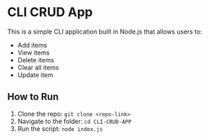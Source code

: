 # CLI CRUD App

This is a simple CLI application built in Node.js that allows users to:
- Add items
- View items
- Delete items
- Clear all items
- Update item

## How to Run
1. Clone the repo: `git clone <repo-link>`
2. Navigate to the folder: `cd CLI-CRUD-APP`
3. Run the script: `node index.js`
